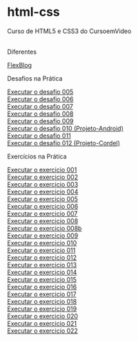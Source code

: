 # html-css
 Curso de HTML5 e CSS3 do CursoemVideo <br><br>

 <p>Diferentes</p>

<a href = "https://joao-heitor.github.io/html-css/flexblog/"> FlexBlog </a>

<p>Desafios na Prática</p>

<a href = "https://joao-heitor.github.io/html-css/desafios/d005/"> Executar o desafio 005 </a><br>
<a href = "https://joao-heitor.github.io/html-css/desafios/d006/"> Executar o desafio 006 </a><br>
<a href = "https://joao-heitor.github.io/html-css/desafios/d007/"> Executar o desafio 007 </a><br>
<a href = "https://joao-heitor.github.io/html-css/desafios/d008/"> Executar o desafio 008 </a><br>
<a href = "https://joao-heitor.github.io/html-css/desafios/d009/"> Executar o desafio 009 </a><br>
<a href = "https://joao-heitor.github.io/html-css/desafios/d010/"> Executar o desafio 010 (Projeto-Android) </a><br>
<a href = "https://joao-heitor.github.io/html-css/desafios/d011/"> Executar o desafio 011 </a><br>
<a href = "https://joao-heitor.github.io/html-css/desafios/d012/"> Executar o desafio 012 (Projeto-Cordel)</a><br>

<p>Exercícios na Prática</p>

<a href = "https://joao-heitor.github.io/html-css/exercicios/ex001/"> Executar o exercicio 001 </a><br>
<a href = "https://joao-heitor.github.io/html-css/exercicios/ex002/"> Executar o exercicio 002 </a><br>
<a href = "https://joao-heitor.github.io/html-css/exercicios/ex003/"> Executar o exercicio 003 </a><br>
<a href = "https://joao-heitor.github.io/html-css/exercicios/ex004/"> Executar o exercicio 004 </a><br>
<a href = "https://joao-heitor.github.io/html-css/exercicios/ex005/"> Executar o exercicio 005 </a><br>
<a href = "https://joao-heitor.github.io/html-css/exercicios/ex006/"> Executar o exercicio 006 </a><br>
<a href = "https://joao-heitor.github.io/html-css/exercicios/ex007/"> Executar o exercicio 007 </a><br>
<a href = "https://joao-heitor.github.io/html-css/exercicios/ex008/"> Executar o exercicio 008 </a><br>
<a href = "https://joao-heitor.github.io/html-css/exercicios/ex008b/"> Executar o exercicio 008b </a><br>
<a href = "https://joao-heitor.github.io/html-css/exercicios/ex009/"> Executar o exercicio 009 </a><br>
<a href = "https://joao-heitor.github.io/html-css/exercicios/ex0010/"> Executar o exercicio 010 </a><br>
<a href = "https://joao-heitor.github.io/html-css/exercicios/ex0011/"> Executar o exercicio 011 </a><br>
<a href = "https://joao-heitor.github.io/html-css/exercicios/ex0012/"> Executar o exercicio 012 </a><br>
<a href = "https://joao-heitor.github.io/html-css/exercicios/ex0013/"> Executar o exercicio 013 </a><br>
<a href = "https://joao-heitor.github.io/html-css/exercicios/ex0014/"> Executar o exercicio 014 </a><br>
<a href = "https://joao-heitor.github.io/html-css/exercicios/ex0015/"> Executar o exercicio 015 </a><br>
<a href = "https://joao-heitor.github.io/html-css/exercicios/ex0016/"> Executar o exercicio 016 </a><br>
<a href = "https://joao-heitor.github.io/html-css/exercicios/ex0017/"> Executar o exercicio 017 </a><br>
<a href = "https://joao-heitor.github.io/html-css/exercicios/ex0018/"> Executar o exercicio 018 </a><br>
<a href = "https://joao-heitor.github.io/html-css/exercicios/ex0019/"> Executar o exercicio 019 </a><br>
<a href = "https://joao-heitor.github.io/html-css/exercicios/ex0020/"> Executar o exercicio 020 </a><br>
<a href = "https://joao-heitor.github.io/html-css/exercicios/ex0021/"> Executar o exercicio 021 </a><br>
<a href = "https://joao-heitor.github.io/html-css/exercicios/ex0022/"> Executar o exercicio 022 </a><br>


